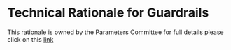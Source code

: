 # Technical Rationale for Guardrails

This rationale is owned by the Parameters Committee for full details please click on this [link](https://input-output-rnd.slack.com/files/UMGC443FA/F07V3Q7JWR5/technical-rationale.md?origin\_team=T0595MWASSW\&origin\_channel=D07JVFD97UN)
